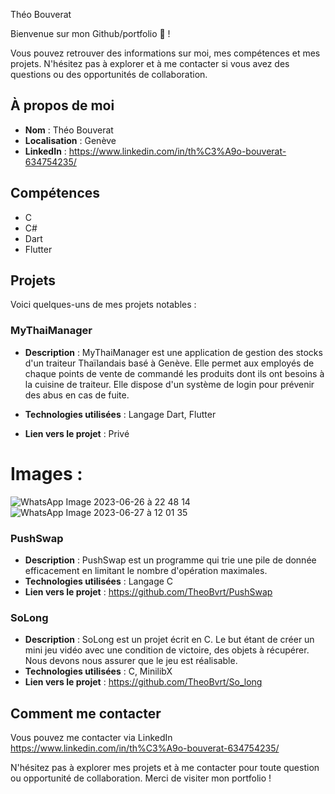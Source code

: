 Théo Bouverat

Bienvenue sur mon Github/portfolio 👋 ! 

Vous pouvez retrouver des informations sur moi, mes compétences et mes projets.
N'hésitez pas à explorer et à me contacter si vous avez des questions ou des opportunités de collaboration.

## À propos de moi

- **Nom** : Théo Bouverat
- **Localisation** : Genève
- **LinkedIn** : https://www.linkedin.com/in/th%C3%A9o-bouverat-634754235/

## Compétences

- C
- C#
- Dart
- Flutter

## Projets

Voici quelques-uns de mes projets notables :

### MyThaiManager

- **Description** : MyThaiManager est une application de gestion des stocks d'un traiteur Thaïlandais basé à Genève. Elle permet aux employés de chaque points de vente de commandé les produits dont ils ont besoins à la cuisine de traiteur.
  Elle dispose d'un système de login pour prévenir des abus en cas de fuite.
  
- **Technologies utilisées** : Langage Dart, Flutter
- **Lien vers le projet** : Privé

# Images :

![WhatsApp Image 2023-06-26 à 22 48 14](https://github.com/TheoBvrt/TheoBvrt/assets/82822333/7bfb11c1-5ee1-4d6c-bd79-22c32ff39f14)
![WhatsApp Image 2023-06-27 à 12 01 35](https://github.com/TheoBvrt/TheoBvrt/assets/82822333/ce0f872f-830e-4528-91b5-bc55db3ec6a1)



### PushSwap

- **Description** : PushSwap est un programme qui trie une pile de donnée efficacement en limitant le nombre d'opération maximales.
- **Technologies utilisées** : Langage C
- **Lien vers le projet** : https://github.com/TheoBvrt/PushSwap

### SoLong

- **Description** : SoLong est un projet écrit en C. Le but étant de créer un mini jeu vidéo avec une condition de victoire, des objets à récupérer. Nous devons nous assurer que le jeu est réalisable.
- **Technologies utilisées** : C, MinilibX
- **Lien vers le projet** : https://github.com/TheoBvrt/So_long


## Comment me contacter

Vous pouvez me contacter via LinkedIn https://www.linkedin.com/in/th%C3%A9o-bouverat-634754235/

N'hésitez pas à explorer mes projets et à me contacter pour toute question ou opportunité de collaboration. Merci de visiter mon portfolio !
